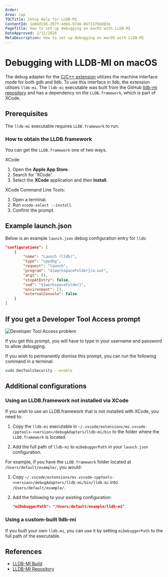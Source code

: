 ```yaml
---
Order:
Area: cpp
TOCTitle: Setup Help for LLDB-MI
ContentId: 1e84d196-397f-4dbb-9746-06f15766d83e
PageTitle: How to set up debugging on macOS with LLDB-MI
DateApproved: 2/12/2020
MetaDescription: How to set up debugging on macOS with LLDB-MI
---
```

# Debugging with LLDB-MI on macOS

The debug adapter for the [C/C++ extension](https://marketplace.visualstudio.com/items?itemName=ms-vscode.cpptools) utilizes the machine interface mode for both gdb and lldb. To use this interface in lldb, the extension utilizes `lldb-mi`. The `lldb-mi` executable was built from the GitHub [lldb-mi repository](https://github.com/lldb-tools/lldb-mi) and has a dependency on the `LLDB.framework`, which is part of XCode.

## Prerequisites

The `lldb-mi` executable requires `LLDB.framework` to run.

### How to obtain the LLDB.framework

You can get the `LLDB.framework` one of two ways.

XCode:

   1. Open the **Apple App Store**.
   2. Search for 'XCode'.
   3. Select the **XCode** application and then **Install**.

XCode Command Line Tools:

   1. Open a terminal.
   2. Run `xcode-select --install`.
   3. Confirm the prompt.

## Example launch.json

Below is an example `launch.json` debug configuration entry for `lldb`:

```json
"configurations": [
    {
        "name": "Launch (lldb)",
        "type": "cppdbg",
        "request": "launch",
        "program": "${workspaceFolder}/a.out",
        "args": [],
        "stopAtEntry": false,
        "cwd": "${workspaceFolder}",
        "environment": [],
        "externalConsole": false
    }
]
```

## If you get a Developer Tool Access prompt

![Developer Tool Access problem](images/debugger/DeveloperToolsAccess.png)

If you get this prompt, you will have to type in your username and password to allow debugging.

If you wish to permanently dismiss this prompt, you can run the following command in a terminal:

```bash
sudo DevToolsSecurity --enable
```

## Additional configurations

### Using an LLDB.framework not installed via XCode

If you wish to use an LLDB.framework that is not installed with XCode, you need to:

1. Copy the `lldb-mi` executable in `~/.vscode/extensions/ms.vscode-cpptools-<version>/debugAdapters/lldb-mi/bin` to the folder where the `LLDB.framework` is located.

2. Add the full path of `lldb-mi` to `miDebuggerPath` in your `launch.json` configuration.

For example, if you have the `LLDB.framework` folder located at `/Users/default/example/`, you would:

1. Copy `~/.vscode/extensions/ms.vscode-cpptools-<version>/debugAdapters/lldb-mi/bin/lldb-mi` into  `/Users/default/example/`.

2. Add the following to your existing configuration:

   ```json
   "miDebuggerPath": "/Users/default/example/lldb-mi"
   ```

### Using a custom-built lldb-mi

If you built your own `lldb-mi`, you can use it by setting `miDebuggerPath` to the full path of the executable.

## References

* [LLDB-MI Build](https://dev.azure.com/ms/vscode-cpptools/_build?definitionId=313)
* [LLDB-MI Repository](https://github.com/lldb-tools/lldb-mi)
